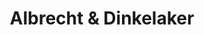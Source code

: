---
title: "Albrecht & Dinkelaker"
url: /esslingen-am-neckar/albrecht-und-dinkelaker/
shop: Autowerkstatt
---